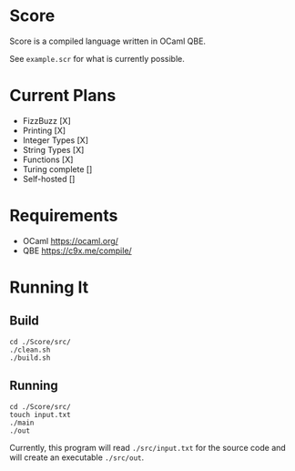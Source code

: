 # Score

Score is a compiled language written in OCaml QBE.

See `example.scr` for what is currently possible.

# Current Plans
- FizzBuzz [X]
- Printing [X]
- Integer Types [X]
- String Types [X]
- Functions [X]
- Turing complete []
- Self-hosted []

# Requirements
- OCaml https://ocaml.org/
- QBE https://c9x.me/compile/

# Running It

## Build
```
cd ./Score/src/
./clean.sh
./build.sh
```

## Running
```
cd ./Score/src/
touch input.txt
./main
./out
```
Currently, this program will read `./src/input.txt` for the source code
and will create an executable `./src/out`.



